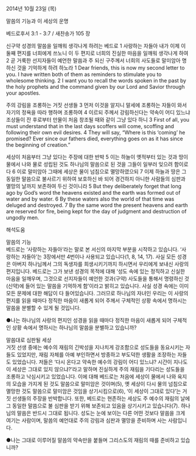 2014년 10월 23일 (목)

말씀의 기능과 이 세상의 운명



베드로후서 3:1 - 3:7 / 새찬송가 105 장


신구약 성경의 말씀을 일깨워 생각나게 하려는 베드로
1 사랑하는 자들아 내가 이제 이 둘째 편지를 너희에게 쓰노니 이 두 편지로 너희의 진실한 마음을 일깨워 생각나게 하여 2 곧 거룩한 선지자들이 예언한 말씀과 주 되신 구주께서 너희의 사도들로 말미암아 명하신 것을 기억하게 하려 하노라
1 Dear friends, this is now my second letter to you. I have written both of them as reminders to stimulate you to wholesome thinking. 2 I want you to recall the words spoken in the past by the holy prophets and the command given by our Lord and Savior through your apostles. 

주의 강림을 조롱하는 거짓 선생들
3 먼저 이것을 알지니 말세에 조롱하는 자들이 와서 자기의 정욕을 따라 행하며 조롱하여 4 이르되 주께서 강림하신다는 약속이 어디 있느냐 조상들이 잔 후로부터 만물이 처음 창조될 때와 같이 그냥 있다 하니
3 First of all, you must understand that in the last days scoffers will come, scoffing and following their own evil desires. 4 They will say, “Where is this ‘coming’ he promised? Ever since our fathers died, everything goes on as it has since the beginning of creation.”   

세상이 처음부터 그냥 있다는 주장에 대한 반박 
5 이는 하늘이 옛적부터 있는 것과 땅이 물에서 나와 물로 성립된 것도 하나님의 말씀으로 된 것을 그들이 일부러 잊으려 함이로다 6 이로 말미암아 그때에 세상은 물이 넘침으로 멸망하였으되 7 이제 하늘과 땅은 그 동일한 말씀으로 불사르기 위하여 보호하신 바 되어 경건하지 아니한 사람들의 심판과 멸망의 날까지 보존하여 두신 것이니라
5 But they deliberately forget that long ago by God’s word the heavens existed and the earth was formed out of water and by water. 6 By these waters also the world of that time was deluged and destroyed. 7 By the same word the present heavens and earth are reserved for fire, being kept for the day of judgment and destruction of ungodly men.

해석도움





말씀의 기능  
베드로는 ‘사랑하는 자들아’라는 말로 본 서신의 마지막 부분을 시작하고 있습니다. ‘사랑하는 자들아’는 3장에서만 4번이나 사용되고 있습니다(1, 8, 14, 17). 사실 모든 성경은 아버지 하나님께서 그의 독생자를 희생시키기까지 하시면서 우리에게 보내신 사랑의 편지입니다. 베드로는 그가 보낸 성경의 목적에 대해 ‘성도 속에 있는 정직하고 신실한 마음을 일깨우며, 그것으로 선지자들이 예언한 것과(구약) 사도들을 통해서 명령하신 것(신약)에 들어 있는 말씀을 기억하게 함’이라고 밝히고 있습니다. 사실 성경 속에는 이미 모든 문제에 대한 해답이 다 들어있습니다. 그러므로 하나님의 자녀인 우리는 이 사랑의 편지를 읽을 때마다 정직한 마음이 새롭게 되어 주께서 구체적인 상황 속에서 명하시는 말씀을 분별할 수 있게 될 것입니다.       

●나는 하나님의 사랑의 편지인 성경을 읽을 때마다 정직한 마음이 새롭게 되어 구체적인 상황 속에서 명하시는 하나님의 말씀을 분별하고 있습니까?

말씀대로 심판될 세상  
거짓 선생 중에는 예수의 재림의 긴박성을 지나치게 강조함으로 성도들을 동요시키는 자들도 있었지만, 재림 자체를 아예 부인하면서 방종하고 부도덕한 생활을 조장하는 자들도 있었습니다. 저들은 ‘다시 온다고 약속한 예수의 강림이 어디 있느냐? 시간이 지나도 이 세상은 그대로 있지 않으냐?’라고 말하며 진실하게 주의 재림을 기다리는 성도들을 조롱하고 낙심시키고 있었습니다. 이에 대해 베드로는 처음에 세상이 물에서 나와 육지의 모습을 가지게 된 것도 말씀으로 말미암은 것이며(5), 옛 세상이 다시 물의 넘침으로 멸망한 것도 말씀으로 말미암은 것임을 상기시킴으로(6), ‘이 세상이 그대로 있다’는 거짓 선생들의 주장을 반박합니다. 또한, 베드로는 현존하는 세상도 주 예수의 재림의 날에 그 동일한 말씀으로 불 심판을 받기 위해 보존되고 있음을 상기시키고 있습니다(7). 하나님의 말씀은 반드시 그대로 됩니다. 성도는 눈에 보이는 다른 어떤 것보다 말씀을 크게 여기는 사람이며, 말씀의 예언대로 주의 강림과 심판과 멸망을 준비하며 사는 사람입니다. 

●나는 그대로 이루어질 말씀의 약속만을 붙들며 그리스도의 재림의 때를 준비하고 있습니까?